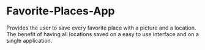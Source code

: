 # Favorite-Places-App
Provides the user to save every favorite place with a picture and a location. The benefit of having all locations saved on a easy to use interface and on a single application.
